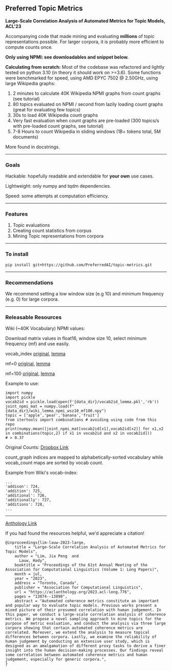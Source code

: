 ## Preferred Topic Metrics
**Large-Scale Correlation Analysis of Automated Metrics for Topic Models, ACL'23**

Accompanying code that made mining and evaluating **millions** of topic representations possible. 
For larger corpora, it is probably more efficient to compute counts once.

**Only using NPMI: see downloadables and snippet below.**

**Calculating from scratch:**
Most of the codebase was refactored and lightly tested on python 3.10 (in theory it should work on >=3.6).
Some functions were benchmarked for speed, using AMD EPYC 7502 @ 2.50GHz, using large Wikipedia graphs:
  1. 2 minutes to calculate 40K Wikipedia NPMI graphs from count graphs (see tutorial)
  2. 80 topics evaluated on NPMI / second from lazily loading count graphs (great for evaluating few topics)
  3. 30s to load 40K Wikipedia count graphs
  4. Very fast evaluation when count graphs are pre-loaded (300 topics/s with pre-loaded count graphs, see tutorial)
  5. 7-8 Hours to count Wikipedia in sliding windows (1B+ tokens total, 5M documents)
 
More found in docstrings.

---
### Goals
Hackable: hopefully readable and extendable for **your own** use cases.

Lightweight: only numpy and tqdm dependencies.

Speed: some attempts at computation efficiency.

---
### Features
<ol>
  <li>Topic evaluations</li>
  <li>Creating count statistics from corpus</li>
  <li>Mining Topic representations from corpora</li>
</ol> 

---
### To install

    pip install git+https://github.com/PreferredAI/topic-metrics.git

--- 
### Recommendations

We recommend setting a low window size (e.g 10) and minimum frequency (e.g. 0) for large corpora.

--- 
### Releasable Resources

Wiki (~40K Vocabulary) NPMI values: 

Download matrix values in float16, window size 10, select minimum frequency (mf) and use easily.

vocab_index [original](https://static.preferred.ai/jiapeng/npmi_matrices/vocab2id.pkl), [lemma](https://static.preferred.ai/jiapeng/npmi_matrices/vocab2id_lemma.pkl)

mf=0 [original](https://static.preferred.ai/jiapeng/npmi_matrices/wiki_npmi_wsz10_mf0.npy), [lemma](https://static.preferred.ai/jiapeng/npmi_matrices/wiki_lemma_npmi_wsz10_mf0.npy)

mf=100 [original](https://static.preferred.ai/jiapeng/npmi_matrices/wiki_npmi_wsz10_mf100.npy), [lemma](https://static.preferred.ai/jiapeng/npmi_matrices/wiki_lemma_npmi_wsz10_mf100.npy)

Example to use:
```
import numpy
import pickle
vocab2id = pickle.load(open(f'{data_dir}/vocab2id_lemma.pkl','rb'))
joint_npmi_mat = numpy.load(f"{data_dir}/wiki_lemma_npmi_wsz10_mf100.npy")
topic = ['apple','pear','banana','fruit']
from itertools import combinations # avoiding using code from this repo
print(numpy.mean([joint_npmi_mat[vocab2id[x1],vocab2id[x2]] for x1,x2 in combinations(topic,2) if x1 in vocab2id and x2 in vocab2id]))
# > 0.37
```

Original Counts: [Dropbox Link](https://www.dropbox.com/scl/fo/be5r4y9g76hlxnfvd4bqg/h?dl=0&rlkey=bbnnnxe9w8h77ln8vv7pfc8lx)

count_graph indices are mapped to alphabetically-sorted vocabulary while vocab_count maps are sorted by vocab count.

Example from Wiki's vocab-index:

    ...
    'addison': 724,
    'addition': 725,
    'additional': 726,
    'additionally': 727,
    'additions': 728,
    ...
    
---
[Anthology Link](https://aclanthology.org/2023.acl-long.776/)

If you had found the resources helpful, we'd appreciate a citation!

    @inproceedings{lim-lauw-2023-large,
        title = "Large-Scale Correlation Analysis of Automated Metrics for Topic Models",
        author = "Lim, Jia Peng  and
          Lauw, Hady",
        booktitle = "Proceedings of the 61st Annual Meeting of the Association for Computational Linguistics (Volume 1: Long Papers)",
        month = jul,
        year = "2023",
        address = "Toronto, Canada",
        publisher = "Association for Computational Linguistics",
        url = "https://aclanthology.org/2023.acl-long.776",
        pages = "13874--13898",
        abstract = "Automated coherence metrics constitute an important and popular way to evaluate topic models. Previous works present a mixed picture of their presumed correlation with human judgement. In this paper, we conduct a large-scale correlation analysis of coherence metrics. We propose a novel sampling approach to mine topics for the purpose of metric evaluation, and conduct the analysis via three large corpora showing that certain automated coherence metrics are correlated. Moreover, we extend the analysis to measure topical differences between corpora. Lastly, we examine the reliability of human judgement by conducting an extensive user study, which is designed as an amalgamation of different proxy tasks to derive a finer insight into the human decision-making processes. Our findings reveal some correlation between automated coherence metrics and human judgement, especially for generic corpora.",
    }
